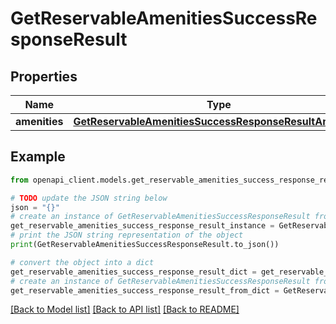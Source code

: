 # GetReservableAmenitiesSuccessResponseResult


## Properties

Name | Type | Description | Notes
------------ | ------------- | ------------- | -------------
**amenities** | [**GetReservableAmenitiesSuccessResponseResultAmenities**](GetReservableAmenitiesSuccessResponseResultAmenities.md) |  | 

## Example

```python
from openapi_client.models.get_reservable_amenities_success_response_result import GetReservableAmenitiesSuccessResponseResult

# TODO update the JSON string below
json = "{}"
# create an instance of GetReservableAmenitiesSuccessResponseResult from a JSON string
get_reservable_amenities_success_response_result_instance = GetReservableAmenitiesSuccessResponseResult.from_json(json)
# print the JSON string representation of the object
print(GetReservableAmenitiesSuccessResponseResult.to_json())

# convert the object into a dict
get_reservable_amenities_success_response_result_dict = get_reservable_amenities_success_response_result_instance.to_dict()
# create an instance of GetReservableAmenitiesSuccessResponseResult from a dict
get_reservable_amenities_success_response_result_from_dict = GetReservableAmenitiesSuccessResponseResult.from_dict(get_reservable_amenities_success_response_result_dict)
```
[[Back to Model list]](../README.md#documentation-for-models) [[Back to API list]](../README.md#documentation-for-api-endpoints) [[Back to README]](../README.md)


